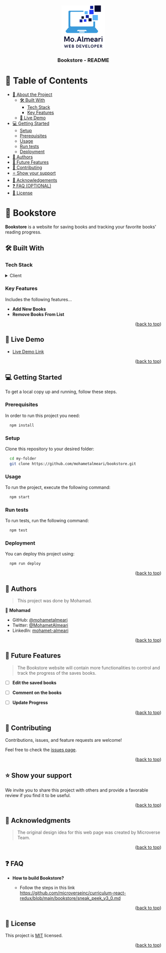 <a name="readme-top"></a>

<div align="center">

  <img src=".\src\images\icon.png" alt="logo" width="140"  height="auto" />
  <br/>

  <h3><b>Bookstore - README</b></h3>

</div>

<!-- TABLE OF CONTENTS -->

# 📗 Table of Contents

- [📖 About the Project](#about-project)
  - [🛠 Built With](#built-with)
    - [Tech Stack](#tech-stack)
    - [Key Features](#key-features)
  - [🚀 Live Demo](#live-demo)
- [💻 Getting Started](#getting-started)
  - [Setup](#setup)
  - [Prerequisites](#prerequisites)
  - [Usage](#usage)
  - [Run tests](#run-tests)
  - [Deployment](#deployment)
- [👥 Authors](#authors)
- [🔭 Future Features](#future-features)
- [🤝 Contributing](#contributing)
- [⭐️ Show your support](#support)
- [🙏 Acknowledgements](#acknowledgements)
- [❓ FAQ (OPTIONAL)](#faq)
- [📝 License](#license)

<!-- PROJECT DESCRIPTION -->

# 📖 Bookstore <a name="about-project"></a>

**Bookstore** is a website for saving books and tracking your favorite books' reading progress.

## 🛠 Built With <a name="built-with"></a>

### Tech Stack <a name="tech-stack"></a>

<details>
  <summary>Client</summary>
  <ul>
    <li><a href="https://reactjs.org/">React.js</a></li>
  </ul>
</details>


### Key Features <a name="key-features"></a>

Includes the following features...

- **Add New Books**
- **Remove Books From List**

<p align="right">(<a href="#readme-top">back to top</a>)</p>

<!-- LIVE DEMO -->

## 🚀 Live Demo <a name="live-demo"></a>

 - [Live Demo Link](https://mohametalmeari.github.io/bookstore)



<p align="right">(<a href="#readme-top">back to top</a>)</p>

<!-- GETTING STARTED -->

## 💻 Getting Started <a name="getting-started"></a>

To get a local copy up and running, follow these steps.

### Prerequisites

In order to run this project you need:

```sh
  npm install
```

### Setup

Clone this repository to your desired folder:

```sh
  cd my-folder
  git clone https://github.com/mohametalmeari/bookstore.git
```

### Usage

To run the project, execute the following command:

```sh
  npm start
```

### Run tests

To run tests, run the following command:

```sh
  npm test
```

### Deployment

You can deploy this project using:

```sh
  npm run deploy 
```

<p align="right">(<a href="#readme-top">back to top</a>)</p>

<!-- AUTHORS -->

## 👥 Authors <a name="authors"></a>

> This project was done by Mohamad.

👤 **Mohamad**

- GitHub: [@mohametalmeari](https://github.com/mohametalmeari)
- Twitter: [@MohametAlmeari](https://twitter.com/MohametAlmeari)
- LinkedIn: [mohamet-almeari](https://www.linkedin.com/in/mohamet-almeari)

<p align="right">(<a href="#readme-top">back to top</a>)</p>

<!-- FUTURE FEATURES -->

## 🔭 Future Features <a name="future-features"></a>

> The Bookstore website will contain more functionalities to control and track the progress of the saves books.

- [ ] **Edit the saved books**
- [ ] **Comment on the books**
- [ ] **Update Progress**


<p align="right">(<a href="#readme-top">back to top</a>)</p>

<!-- CONTRIBUTING -->

## 🤝 Contributing <a name="contributing"></a>

Contributions, issues, and feature requests are welcome!

Feel free to check the [issues page](../../issues/).

<p align="right">(<a href="#readme-top">back to top</a>)</p>

<!-- SUPPORT -->

## ⭐️ Show your support <a name="support"></a>

We invite you to share this project with others and provide a favorable review if you find it to be useful.

<p align="right">(<a href="#readme-top">back to top</a>)</p>

<!-- ACKNOWLEDGMENTS -->

## 🙏 Acknowledgments <a name="acknowledgements"></a>

> The original design idea for this web page was created by Microverse Team.

<p align="right">(<a href="#readme-top">back to top</a>)</p>

<!-- FAQ (optional) -->

## ❓ FAQ <a name="faq"></a>

  
- **How to build Bookstore?**

  - Follow the steps in this link https://github.com/microverseinc/curriculum-react-redux/blob/main/bookstore/sneak_peek_v3_0.md

<p align="right">(<a href="#readme-top">back to top</a>)</p>

<!-- LICENSE -->

## 📝 License <a name="license"></a>

This project is [MIT](./MIT.md) licensed.


<p align="right">(<a href="#readme-top">back to top</a>)</p>

